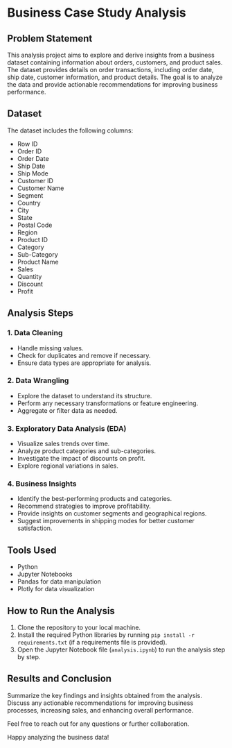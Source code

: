 # Business Case Study Analysis

## Problem Statement
This analysis project aims to explore and derive insights from a business dataset containing information about orders, customers, and product sales. The dataset provides details on order transactions, including order date, ship date, customer information, and product details. The goal is to analyze the data and provide actionable recommendations for improving business performance.

## Dataset
The dataset includes the following columns:

- Row ID
- Order ID
- Order Date
- Ship Date
- Ship Mode
- Customer ID
- Customer Name
- Segment
- Country
- City
- State
- Postal Code
- Region
- Product ID
- Category
- Sub-Category
- Product Name
- Sales
- Quantity
- Discount
- Profit

## Analysis Steps

### 1. Data Cleaning
- Handle missing values.
- Check for duplicates and remove if necessary.
- Ensure data types are appropriate for analysis.

### 2. Data Wrangling
- Explore the dataset to understand its structure.
- Perform any necessary transformations or feature engineering.
- Aggregate or filter data as needed.

### 3. Exploratory Data Analysis (EDA)
- Visualize sales trends over time.
- Analyze product categories and sub-categories.
- Investigate the impact of discounts on profit.
- Explore regional variations in sales.

### 4. Business Insights
- Identify the best-performing products and categories.
- Recommend strategies to improve profitability.
- Provide insights on customer segments and geographical regions.
- Suggest improvements in shipping modes for better customer satisfaction.

## Tools Used
- Python
- Jupyter Notebooks
- Pandas for data manipulation
- Plotly for data visualization

## How to Run the Analysis
1. Clone the repository to your local machine.
2. Install the required Python libraries by running `pip install -r requirements.txt` (if a requirements file is provided).
3. Open the Jupyter Notebook file (`analysis.ipynb`) to run the analysis step by step.

## Results and Conclusion
Summarize the key findings and insights obtained from the analysis. Discuss any actionable recommendations for improving business processes, increasing sales, and enhancing overall performance.

Feel free to reach out for any questions or further collaboration.

Happy analyzing the business data!
